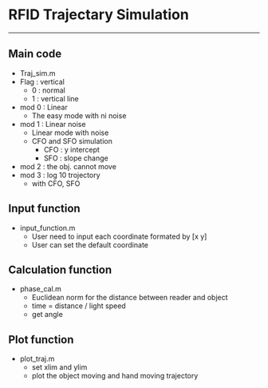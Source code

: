 # RFID Trajectary Simulation

---
## Main code 
* Traj_sim.m
* Flag : vertical
    * 0 : normal
    * 1 : vertical line
* mod 0 : Linear
    * The easy mode with ni noise
* mod 1 : Linear noise
    * Linear mode with noise
    * CFO and SFO simulation
        * CFO : y intercept 
        * SFO : slope change
* mod 2 : the obj. cannot move
* mod 3 : log 10 trojectory
    * with CFO, SFO
## Input function
* input_function.m
    * User need to input each coordinate formated by [x y]
    * User can set the default coordinate

## Calculation function
* phase_cal.m
    * Euclidean norm for the distance between reader and object
    * time = distance / light speed
    * get angle

## Plot function
* plot_traj.m
    * set xlim and ylim
    * plot the object moving and hand moving trajectory
